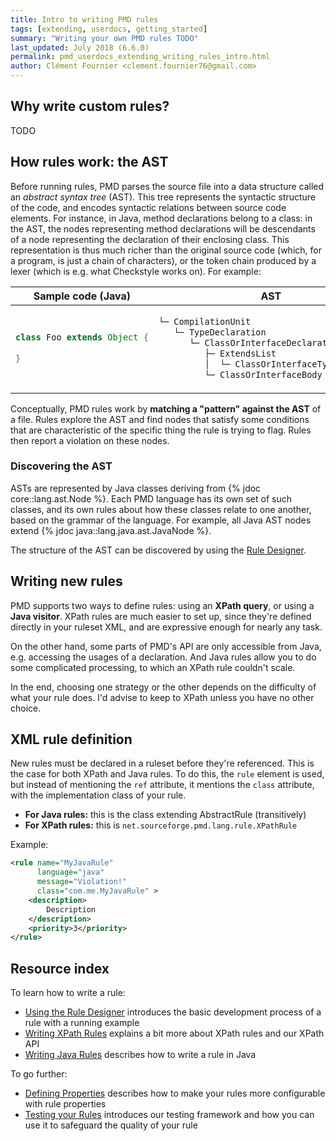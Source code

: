 ```yaml
---
title: Intro to writing PMD rules
tags: [extending, userdocs, getting_started]
summary: "Writing your own PMD rules TODO"
last_updated: July 2018 (6.6.0)
permalink: pmd_userdocs_extending_writing_rules_intro.html
author: Clément Fournier <clement.fournier76@gmail.com>
---
```



## Why write custom rules?

TODO

## How rules work: the AST

Before running rules, PMD parses the source file into a data structure called an
*abstract syntax tree* (AST). This tree represents the syntactic structure of the
code, and encodes syntactic relations between source code elements. For instance,
in Java, method declarations belong to a class: in the AST, the nodes representing
method declarations will be descendants of a node representing the declaration of
their enclosing class. This representation is thus much richer than the original
source code (which, for a program, is just a chain of characters), or the token
chain produced by a lexer (which is e.g. what Checkstyle works on). For example:

<table>
<colgroup>
<col width="40%" />
<col width="70%" />
</colgroup>
<thead>
<tr class="header">
<th>Sample code (Java)</th>
<th>AST</th>
</tr>
</thead>
<tbody>
<tr>
<td markdown="block">

```java
class Foo extends Object {
    
}
```

</td>
<td markdown="block">

```java
└─ CompilationUnit
   └─ TypeDeclaration
      └─ ClassOrInterfaceDeclaration "Foo"
         ├─ ExtendsList
         │  └─ ClassOrInterfaceType "Object"
         └─ ClassOrInterfaceBody
```

</td>
</tr>
</tbody>
</table>

Conceptually, PMD rules work by **matching a "pattern" against the AST** of a
file.
Rules explore the AST and find nodes that satisfy some conditions that are characteristic
of the specific thing the rule is trying to flag. Rules then report a violation on these nodes.

### Discovering the AST


ASTs are represented by Java classes deriving from {% jdoc core::lang.ast.Node %}.
Each PMD language has its own set of such classes, and its own rules about how
these classes relate to one another, based on the grammar of the language. For
example, all Java AST nodes extend {% jdoc java::lang.java.ast.JavaNode %}.

The structure of the AST can be discovered by using the [Rule Designer](pmd_userdocs_extending_designer_reference.html).






## Writing new rules

PMD supports two ways to define rules: using an **XPath query**, or using a
**Java visitor**. XPath rules are much easier to set up, since they're defined
directly in your ruleset XML, and are expressive enough for nearly any task.

On the other hand, some parts of PMD's API are only accessible from Java, e.g.
accessing the usages of a declaration. And Java rules allow you to do some
complicated processing, to which an XPath rule couldn't scale.

In the end, choosing one strategy or the other depends on the difficulty of what
your rule does. I'd advise to keep to XPath unless you have no other choice.


## XML rule definition

New rules must be declared in a ruleset before they're referenced. This is the
case for both XPath and Java rules. To do this, the `rule` element is used, but
instead of mentioning the `ref` attribute, it mentions the `class` attribute,
with the implementation class of your rule.

* **For Java rules:** this is the class extending AbstractRule (transitively)
* **For XPath rules:** this is `net.sourceforge.pmd.lang.rule.XPathRule`

Example:

```xml
<rule name="MyJavaRule"
      language="java"
      message="Violation!"
      class="com.me.MyJavaRule" >
    <description>
        Description
    </description>
    <priority>3</priority>
</rule>
```


## Resource index

To learn how to write a rule:

* [Using the Rule Designer](pmd_userdocs_extending_designer_intro.html)
introduces the basic development process of a rule with a running example
* [Writing XPath Rules](pmd_userdocs_extending_writing_xpath_rules.html)
explains a bit more about XPath rules and our XPath API
* [Writing Java Rules](pmd_userdocs_extending_writing_java_rules.html)
describes how to write a rule in Java

To go further:
* [Defining Properties](pmd_userdocs_extending_defining_properties.html)
describes how to make your rules more configurable with rule properties
* [Testing your Rules](pmd_userdocs_extending_testing.html) introduces
our testing framework and how you can use it to safeguard the quality of
your rule

